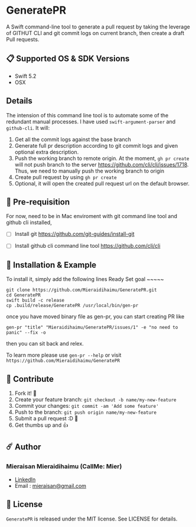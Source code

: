# GeneratePR

A Swift command-line tool to generate a pull request by taking the leverage of GITHUT CLI and git commit logs on current branch, then create a draft Pull requests.

## 📋 Supported OS & SDK Versions

* Swift 5.2
* OSX

## Details

The intension of this command line tool is to automate some of the redundant manual processes. I have used `swift-argument-parser` and `github-cli`. It will:
1. Get all the commit logs against the base branch
2. Generate full pr description according to git commit logs and given optional extra description.
3. Push the working branch to remote origin. At the moment, `gh pr create` will not push branch to the server https://github.com/cli/cli/issues/1718. Thus, we need to manually push the working branch to origin
4. Create pull request by using `gh pr create`
5. Optional, it will open the created pull request url on the default browser.

## 🌟 Pre-requisition 

For now, need to be in Mac enviroment with git command line tool and github cli installed,

- [ ] Install git https://github.com/git-guides/install-git
- [ ] Install github cli command line tool https://github.com/cli/cli


## 🔮 Installation & Example
To install it, simply add the following lines
Ready Set goal ~~~~~

```shell
git clone https://github.com/Mieraidihaimu/GeneratePR.git
cd GeneratePR
swift build -c release
cp .build/release/GeneratePR /usr/local/bin/gen-pr
```

once you have moved binary file as gen-pr, you can start creating PR like

```shell
gen-pr "title" "Mieraidihaimu/GeneratePR/issues/1" -e "no need to panic" --fix -o
```

then you can sit back and relex.

To learn more please use `gen-pr --help` or visit `https://github.com/Mieraidihaimu/GeneratePR`

## 🌝 Contribute

1. Fork it! 👀
2. Create your feature branch: `git checkout -b name/my-new-feature`
3. Commit your changes: `git commit -am 'Add some feature'`
4. Push to the branch: `git push origin name/my-new-feature`
5. Submit a pull request :D 🙈
6. Get thumbs up and 👍

## ☄️ Author

### Mieraisan Mieraidihaimu (CallMe: Mier)
- [LinkedIn](https://www.linkedin.com/in/mieraidihaimu-mieraisan-220b7732/)
- Email : mieraisan@gmail.com

## 🌈 License

`GeneratePR` is released under the MIT license. See LICENSE for details.
